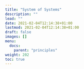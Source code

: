 ```yaml
---
title: "System of Systems"
description: ""
lead: ""
date: 2021-02-04T12:14:38+01:00
lastmod: 2021-02-04T12:14:38+01:00
draft: false
images: []
menu: 
  docs:
    parent: "principles"
weight: 202
toc: true
---
```

 
 